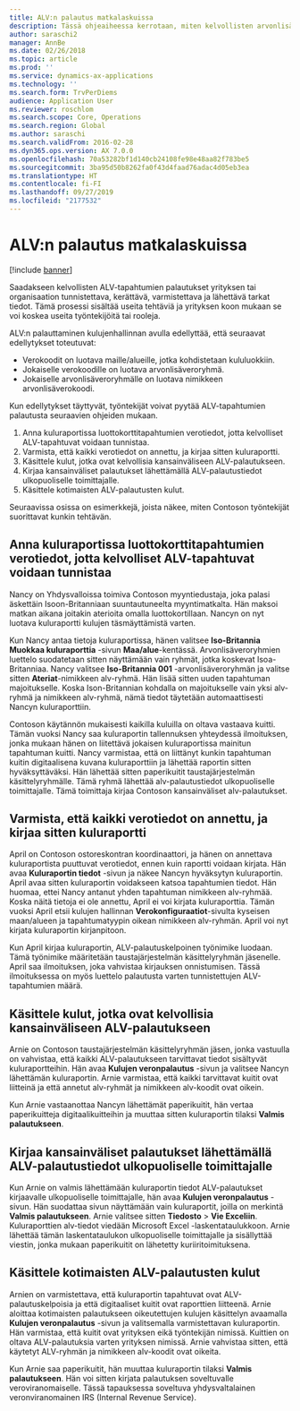 ```yaml
---
title: ALV:n palautus matkalaskuissa
description: Tässä ohjeaiheessa kerrotaan, miten kelvollisten arvonlisävero- eli ALV-tapahtumien palautukset saadaan.
author: saraschi2
manager: AnnBe
ms.date: 02/26/2018
ms.topic: article
ms.prod: ''
ms.service: dynamics-ax-applications
ms.technology: ''
ms.search.form: TrvPerDiems
audience: Application User
ms.reviewer: roschlom
ms.search.scope: Core, Operations
ms.search.region: Global
ms.author: saraschi
ms.search.validFrom: 2016-02-28
ms.dyn365.ops.version: AX 7.0.0
ms.openlocfilehash: 70a53282bf1d140cb24108fe98e48aa82f783be5
ms.sourcegitcommit: 3ba95d50b8262fa0f43d4faad76adac4d05eb3ea
ms.translationtype: HT
ms.contentlocale: fi-FI
ms.lasthandoff: 09/27/2019
ms.locfileid: "2177532"
---
```

# <a name="vat-recovery-in-expense-management"></a>ALV:n palautus matkalaskuissa

[!include [banner](../includes/banner.md)]

Saadakseen kelvollisten ALV-tapahtumien palautukset yrityksen tai organisaation tunnistettava, kerättävä, varmistettava ja lähettävä tarkat tiedot. Tämä prosessi sisältää useita tehtäviä ja yrityksen koon mukaan se voi koskea useita työntekijöitä tai rooleja.

ALV:n palauttaminen kulujenhallinnan avulla edellyttää, että seuraavat edellytykset toteutuvat:

- Verokoodit on luotava maille/alueille, jotka kohdistetaan kululuokkiin.
- Jokaiselle verokoodille on luotava arvonlisäveroryhmä.
- Jokaiselle arvonlisäveroryhmälle on luotava nimikkeen arvonlisäverokoodi.

Kun edellytykset täyttyvät, työntekijät voivat pyytää ALV-tapahtumien palautusta seuraavien ohjeiden mukaan.

1. Anna kuluraportissa luottokorttitapahtumien verotiedot, jotta kelvolliset ALV-tapahtuvat voidaan tunnistaa.
2. Varmista, että kaikki verotiedot on annettu, ja kirjaa sitten kuluraportti.
3. Käsittele kulut, jotka ovat kelvollisia kansainväliseen ALV-palautukseen.
4. Kirjaa kansainväliset palautukset lähettämällä ALV-palautustiedot ulkopuoliselle toimittajalle.
5. Käsittele kotimaisten ALV-palautusten kulut.

Seuraavissa osissa on esimerkkejä, joista näkee, miten Contoson työntekijät suorittavat kunkin tehtävän.

## <a name="on-an-expense-report-enter-tax-information-about-credit-card-transactions-to-identify-eligible-vat-refunds"></a>Anna kuluraportissa luottokorttitapahtumien verotiedot, jotta kelvolliset ALV-tapahtuvat voidaan tunnistaa

Nancy on Yhdysvalloissa toimiva Contoson myyntiedustaja, joka palasi äskettäin Isoon-Britanniaan suuntautuneelta myyntimatkalta. Hän maksoi matkan aikana joitakin aterioita omalla luottokortillaan. Nancyn on nyt luotava kuluraportti kulujen täsmäyttämistä varten.

Kun Nancy antaa tietoja kuluraportissa, hänen valitsee **Iso-Britannia** **Muokkaa kuluraporttia** -sivun **Maa/alue**-kentässä. Arvonlisäveroryhmien luettelo suodatetaan sitten näyttämään vain ryhmät, jotka koskevat Isoa-Britanniaa. Nancy valitsee **Iso-Britannia 001** -arvonlisäveroryhmän ja valitse sitten **Ateriat**-nimikkeen alv-ryhmä. Hän lisää sitten uuden tapahtuman majoitukselle. Koska Ison-Britannian kohdalla on majoitukselle vain yksi alv-ryhmä ja nimikkeen alv-ryhmä, nämä tiedot täytetään automaattisesti Nancyn kuluraporttiin.

Contoson käytännön mukaisesti kaikilla kuluilla on oltava vastaava kuitti. Tämän vuoksi Nancy saa kuluraportin tallennuksen yhteydessä ilmoituksen, jonka mukaan hänen on liitettävä jokaisen kuluraportissa mainitun tapahtuman kuitti. Nancy varmistaa, että on liittänyt kunkin tapahtuman kuitin digitaalisena kuvana kuluraporttiin ja lähettää raportin sitten hyväksyttäväksi. Hän lähettää sitten paperikuitit taustajärjestelmän käsittelyryhmälle. Tämä ryhmä lähettää alv-palautustiedot ulkopuoliselle toimittajalle. Tämä toimittaja kirjaa Contoson kansainväliset alv-palautukset.

## <a name="make-sure-that-all-tax-information-is-complete-and-then-post-the-expense-report"></a>Varmista, että kaikki verotiedot on annettu, ja kirjaa sitten kuluraportti

April on Contoson ostoreskontran koordinaattori, ja hänen on annettava kuluraportista puuttuvat verotiedot, ennen kuin raportti voidaan kirjata. Hän avaa **Kuluraportin tiedot** -sivun ja näkee Nancyn hyväksytyn kuluraportin. April avaa sitten kuluraportin voidakseen katsoa tapahtumien tiedot. Hän huomaa, ettei Nancy antanut yhden tapahtuman nimikkeen alv-ryhmää. Koska näitä tietoja ei ole annettu, April ei voi kirjata kuluraporttia. Tämän vuoksi April etsii kulujen hallinnan **Verokonfiguraatiot**-sivulta kyseisen maan/alueen ja tapahtumatyypin oikean nimikkeen alv-ryhmän. April voi nyt kirjata kuluraportin kirjanpitoon.

Kun April kirjaa kuluraportin, ALV-palautuskelpoinen työnimike luodaan. Tämä työnimike määritetään taustajärjestelmän käsittelyryhmän jäsenelle. April saa ilmoituksen, joka vahvistaa kirjauksen onnistumisen. Tässä ilmoituksessa on myös luettelo palautusta varten tunnistettujen ALV-tapahtumien määrä.

## <a name="process-expenses-that-are-eligible-for-international-vat-recovery"></a>Käsittele kulut, jotka ovat kelvollisia kansainväliseen ALV-palautukseen

Arnie on Contoson taustajärjestelmän käsittelyryhmän jäsen, jonka vastuulla on vahvistaa, että kaikki ALV-palautukseen tarvittavat tiedot sisältyvät kuluraportteihin. Hän avaa **Kulujen veronpalautus** -sivun ja valitsee Nancyn lähettämän kuluraportin. Arnie varmistaa, että kaikki tarvittavat kuitit ovat liitteinä ja että annetut alv-ryhmät ja nimikkeen alv-koodit ovat oikein.

Kun Arnie vastaanottaa Nancyn lähettämät paperikuitit, hän vertaa paperikuitteja digitaalikuitteihin ja muuttaa sitten kuluraportin tilaksi **Valmis palautukseen**.

## <a name="send-vat-recovery-data-to-the-third-party-vendor-to-file-international-recovery-returns"></a>Kirjaa kansainväliset palautukset lähettämällä ALV-palautustiedot ulkopuoliselle toimittajalle

Kun Arnie on valmis lähettämään kuluraportin tiedot ALV-palautukset kirjaavalle ulkopuoliselle toimittajalle, hän avaa **Kulujen veronpalautus** -sivun. Hän suodattaa sivun näyttämään vain kuluraportit, joilla on merkintä **Valmis palautukseen**. Arnie valitsee sitten **Tiedosto** &gt; **Vie Exceliin**. Kuluraporttien alv-tiedot viedään Microsoft Excel -laskentataulukkoon. Arnie lähettää tämän laskentataulukon ulkopuoliselle toimittajalle ja sisällyttää viestin, jonka mukaan paperikuitit on lähetetty kuriiritoimituksena.

## <a name="process-expenses-for-domestic-vat-recovery"></a>Käsittele kotimaisten ALV-palautusten kulut

Arnien on varmistettava, että kuluraportin tapahtuvat ovat ALV-palautuskelpoisia ja että digitaaliset kuitit ovat raporttien liitteenä. Arnie aloittaa kotimaisten palautukseen oikeutettujen kulujen käsittelyn avaamalla **Kulujen veronpalautus** -sivun ja valitsemalla varmistettavan kuluraportin. Hän varmistaa, että kuitit ovat yrityksen eikä työntekijän nimissä. Kuittien on oltava ALV-palautuksia varten yrityksen nimissä. Arnie vahvistaa sitten, että käytetyt ALV-ryhmän ja nimikkeen alv-koodit ovat oikeita.

Kun Arnie saa paperikuitit, hän muuttaa kuluraportin tilaksi **Valmis palautukseen**. Hän voi sitten kirjata palautuksen soveltuvalle veroviranomaiselle. Tässä tapauksessa soveltuva yhdysvaltalainen veronviranomainen IRS (Internal Revenue Service).
